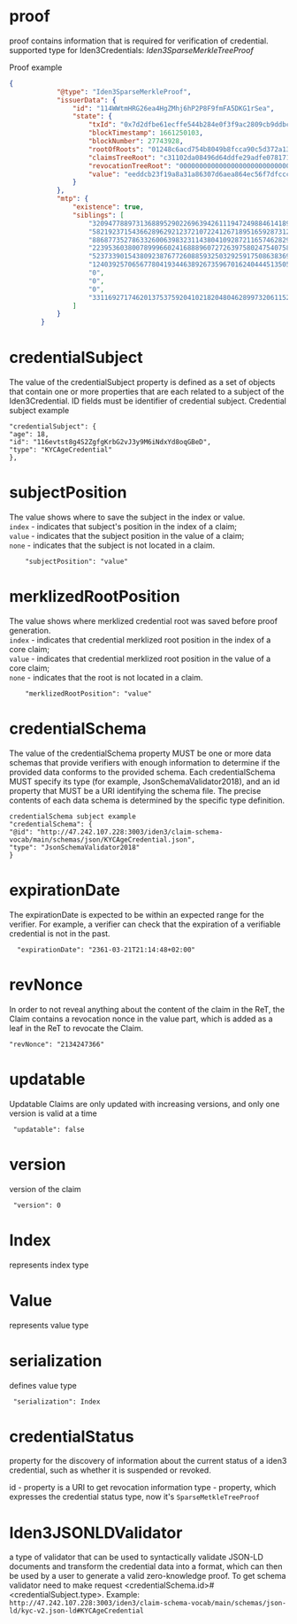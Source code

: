 [comment]: <> (_[proof]&# 40;# _proof&# 41;_)

# proof

proof contains information that is required for verification of credential.
supported type for Iden3Credentials: _Iden3SparseMerkleTreeProof_

Proof example   
```json
{
            "@type": "Iden3SparseMerkleProof",
            "issuerData": {
                "id": "114WWtmHRG26ea4HgZMhj6hP2P8F9fmFA5DKG1rSea",
                "state": {
                    "txId": "0x7d2dfbe61ecffe544b284e0f3f9ac2809cb9ddbcc95e4a31e1f985b46ab608c7",
                    "blockTimestamp": 1661250103,
                    "blockNumber": 27743928,
                    "rootOfRoots": "01248c6acd754b8049b8fcca90c5d372a13175eee6dfcc11f9b862a2c211120c",
                    "claimsTreeRoot": "c31102da08496d64ddfe29adfe0781717a14ff8f87775970003e46ab4002ac24",
                    "revocationTreeRoot": "0000000000000000000000000000000000000000000000000000000000000000",
                    "value": "eeddcb23f19a8a31a86307d6aea864ec56f7dfccc7f27edb70e567d95cca7522"
                }
            },
            "mtp": {
                "existence": true,
                "siblings": [
                    "3209477889731368895290226963942611194724988461418914989031986679474662665977",
                    "5821923715436628962921237210722412671895165928731279231225763562513832742516",
                    "8868773527863326006398323114380410928721165746282984684038414284639192202613",
                    "223953603800789996602416888960727263975802475407586832880729824276914409729",
                    "5237339015438092387677260885932503292591750863836982122283671892562100201578",
                    "12403925706567780419344638926735967016240444513505844846324162258360029163796",
                    "0",
                    "0",
                    "0",
                    "331169271746201375375920410218204804628997320611520025210008420361907998657"
                ]
            }
        }
```
# credentialSubject

The value of the credentialSubject property is defined as a set of objects that contain one or more properties that are each related to a subject of the Iden3Credential. ID fields must be identifier of credential subject. 
Credential subject example

```
"credentialSubject": {
"age": 18,
"id": "116evtst8g4S2ZgfgKrbG2vJ3y9M6iNdxYd8oqGBeD",
"type": "KYCAgeCredential"
},
```

# subjectPosition
The value shows where to save the subject in the index or value.<br>
`index` - indicates that subject's position in the index of a claim;<br>
`value` - indicates that the subject position in the value of a claim;<br>
`none` - indicates that the subject is not located in a claim.

```
    "subjectPosition": "value"
```

# merklizedRootPosition
The value shows where merklized credential root was saved before proof generation.<br>
`index` - indicates that credential merklized root position in the index of a core claim;<br>
`value` - indicates that credential merklized root position in the value of a core claim;<br>
`none` - indicates that the root is not located in a claim.

```
    "merklizedRootPosition": "value"
```

# credentialSchema
The value of the credentialSchema property MUST be one or more data schemas that provide verifiers with enough information to determine if the provided data conforms to the provided schema. 
Each credentialSchema MUST specify its type (for example, JsonSchemaValidator2018), and an id property that MUST be a URI identifying the schema file. The precise contents of each data schema is determined by the specific type definition.

```
credentialSchema subject example
"credentialSchema": {
"@id": "http://47.242.107.228:3003/iden3/claim-schema-vocab/main/schemas/json/KYCAgeCredential.json",
"type": "JsonSchemaValidator2018"
}
```

# expirationDate

The expirationDate is expected to be within an expected range for the verifier. For example, a verifier can check that the expiration of a verifiable credential is not in the past.
```
  "expirationDate": "2361-03-21T21:14:48+02:00"
```

# revNonce
In order to not reveal anything about the content of the claim in the ReT, the Claim contains a revocation nonce in the value part, which is added as a leaf in the ReT to revocate the Claim.
```
"revNonce": "2134247366"
```

# updatable

Updatable Claims are only updated with increasing versions, and only one version is valid at a time
```
 "updatable": false
```


# version
version of the claim
```
 "version": 0
```
# Index
represents index type

# Value
represents value type

# serialization

defines value type

```
 "serialization": Index
```

# credentialStatus

property for the discovery of information about the current status of a iden3 credential, such as whether it is suspended or revoked.

id - property is a URI to get revocation information
type - property, which expresses the credential status type, now it's `SparseMetkleTreeProof`

# Iden3JSONLDValidator

a type of validator that can be used to syntactically validate JSON-LD documents and transform the credential data into a format, which can then be used by a user to generate a valid zero-knowledge proof.
To get schema validator need to make request <credentialSchema.id>#<credentialSubject.type>. Example: `http://47.242.107.228:3003/iden3/claim-schema-vocab/main/schemas/json-ld/kyc-v2.json-ld#KYCAgeCredential`
